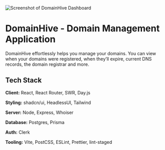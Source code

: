 ![Screenshot of DomainHive Dashboard](https://raw.githubusercontent.com/mohammedyh/domain-manager/master/featured-screenshot.png)

# DomainHive - Domain Management Application

DomainHive effortlessly helps you manage your domains. You can view when your domains were registered, when they’ll expire, current DNS records, the domain registrar and more.

## Tech Stack

**Client:** React, React Router, SWR, Day.js

**Styling:** shadcn/ui, HeadlessUI, Tailwind

**Server:** Node, Express, Whoiser

**Database:** Postgres, Prisma

**Auth:** Clerk

**Tooling:** Vite, PostCSS, ESLint, Prettier, lint-staged
